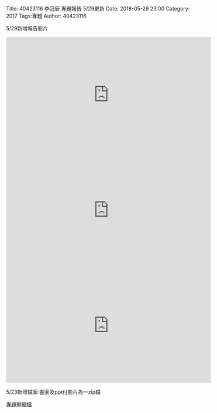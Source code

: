 Title: 40423116 李冠辰 專題報告 5/29更新
Date: 2018-05-29 23:00
Category: 2017
Tags:專題
Author: 40423116

<p>5/29新增報告影片</p>
<!-- PELICAN_END_SUMMARY -->


<iframe width="560" height="315" src="https://www.youtube.com/embed/C2PsmC8y6as" frameborder="0" allow="autoplay; encrypted-media" allowfullscreen></iframe>
<iframe width="560" height="315" src="https://www.youtube.com/embed/GP8DeZG-DiI" frameborder="0" allow="autoplay; encrypted-media" allowfullscreen></iframe>
<iframe width="560" height="315" src="https://www.youtube.com/embed/heS9Vz_rOIs" frameborder="0" allow="autoplay; encrypted-media" allowfullscreen></iframe>



<p>5/23新增檔案:書面及ppt付影片為一zip檔</p>
<p><a href="https://github.com/40423116/2017kmol/blob/master/%E5%A4%9A%E9%80%A3%E6%A1%BF%E8%A1%8C%E8%B5%B0%E6%A9%9F%E6%A7%8B%E5%88%86%E6%9E%90%E5%8F%8A%E6%87%89%E7%94%A8%E5%B0%88%E9%A1%8C%E5%A0%B1%E5%91%8A.zip">專題壓縮檔</a></p>